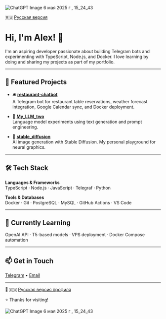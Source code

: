 ![ChatGPT Image 6 мая 2025 г , 15_24_43](https://github.com/user-attachments/assets/88d6ded4-9278-4ba1-8927-1b4fab3fc466)

🇷🇺 [Русская версия](README.ru.md)

# Hi, I'm Alex! 👋

I'm an aspiring developer passionate about building Telegram bots and experimenting with TypeScript, Node.js, and Docker. I love learning by doing and sharing my projects as part of my portfolio.

---

## 💼 Featured Projects

- 🛎 **[restaurant-chatbot](https://github.com/Alex-Likurg/restaurant-chatbot)**  
  A Telegram bot for restaurant table reservations, weather forecast integration, Google Calendar sync, and Docker deployment.

- 🧠 **[My_LLM_two](https://github.com/Alex-Likurg/My_LLM_two)**  
  Language model experiments using text generation and prompt engineering.

- 🎨 **[stable_diffusion](https://github.com/Alex-Likurg/stable_diffusion)**  
  AI image generation with Stable Diffusion. My personal playground for neural graphics.

---

## 🛠 Tech Stack

**Languages & Frameworks**  
TypeScript · Node.js · JavaScript · Telegraf · Python

**Tools & Databases**  
Docker · Git · PostgreSQL · MySQL · GitHub Actions · VS Code

---

## 🌱 Currently Learning

OpenAI API · T5-based models · VPS deployment · Docker Compose automation

---

## 📫 Get in Touch

[Telegram](https://t.me/AlexLikurg) • [Email](mailto:likurg68@gmail.com)

---

📄 🇷🇺 [Русская версия профиля](./README.ru.md)

⭐ Thanks for visiting!

![ChatGPT Image 6 мая 2025 г , 15_24_43](https://github.com/user-attachments/assets/1a8e15ad-d6a5-473e-8005-154729e4fc17)
